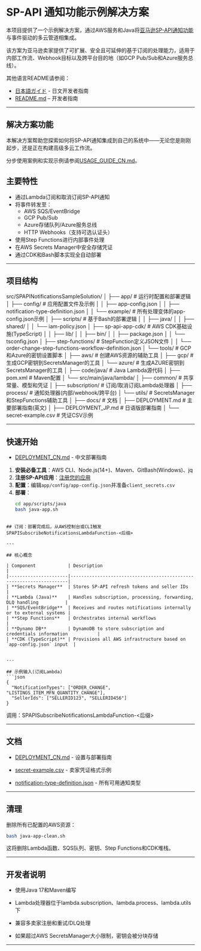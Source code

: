 # SP-API 通知功能示例解决方案

本项目提供了一个示例解决方案，通过AWS服务和Java将[亚马逊SP-API通知功能](https://developer-docs.amazon.com/sp-api/docs/notifications-api-v1-reference)与事件驱动的多云管道相集成。

该方案为亚马逊卖家提供了可扩展、安全且可延伸的基于订阅的处理能力，适用于内部工作流、Webhook目标以及跨平台目的地（如GCP Pub/Sub和Azure服务总线）。

其他语言README请参阅：
- [日本語ガイド](README_JP.md) - 日文开发者指南
- [README.md](README.md) – 开发者指南

---

## 解决方案功能

本解决方案帮助您探索如何将SP-API通知集成到自己的系统中——无论您是刚刚起步，还是正在构建高级多云工作流。

分步使用案例和实现示例请参阅[USAGE_GUIDE_CN.md](docs/USAGE_GUIDE_CN.md)。

## 主要特性

- 通过Lambda订阅和取消订阅SP-API通知
- 将事件转发至：
  - AWS SQS/EventBridge
  - GCP Pub/Sub
  - Azure存储队列/Azure服务总线
  - HTTP Webhooks（支持可选认证头）
- 使用Step Functions进行内部事件处理
- 在AWS Secrets Manager中安全存储凭证
- 通过CDK和Bash脚本实现全自动部署

---

## 项目结构

src/SPAPINotificationsSampleSolution/
│
├── app/ # 运行时配置和部署逻辑
│ ├── config/ # 应用配置文件及示例
│ │ ├── app-config.json
│ │ ├── notification-type-definition.json
│ │ └── example/ # 所有处理变体的app-config.json示例
│ ├── scripts/ # 基于Bash的部署逻辑
│ │ ├── java/
│ │ ├── shared/
│ │ └── iam-policy.json
│ ├── sp-api-app-cdk/ # AWS CDK基础设施(TypeScript)
│ │ ├── lib/
│ │ ├── bin/
│ │ ├── package.json
│ │ └── tsconfig.json
│ ├── step-functions/ # StepFunction定义JSON文件
│ │ └── order-change-step-functions-workflow-definition.json
│ └── tools/ # GCP和Azure的密钥设置脚本
│ ├── aws/ # 创建AWS资源的辅助工具
│ ├── gcp/ # 生成GCP密钥到SecretsManager的工具
│ └── azure/ # 生成AZURE密钥到SecretsManager的工具
│
├── code/java/ # Java Lambda源代码
│ ├── pom.xml # Maven配置
│ └── src/main/java/lambda/
│ ├── common/ # 共享常量、模型和凭证
│ ├── subscription/ # 订阅/取消订阅Lambda处理器
│ ├── process/ # 通知处理器(内部/webhook/跨平台)
│ └── utils/ # SecretsManager和StepFunctions辅助工具
│
├── docs/ # 文档
│ ├── DEPLOYMENT.md # 主要部署指南(英文)
│ ├── DEPLOYMENT_JP.md # 日语版部署指南
│ └── secret-example.csv # 凭证CSV示例



---

## 快速开始

- [DEPLOYMENT_CN.md](docs/DEPLOYMENT_CN.md) - 中文部署指南

1. **安装必备工具**：AWS CLI、Node.js(14+)、Maven、GitBash(Windows)、jq
2. **注册SP-API应用**：[注册您的应用](https://developer-docs.amazon.com/sp-api/docs/registering-your-application)
3. **配置**：编辑`app/config/app-config.json`并准备`client_secrets.csv`
4. **部署**：
   ```bash
   cd app/scripts/java
   bash java-app.sh
```

## 订阅：部署完成后，从AWS控制台或CLI触发SPAPISubscribeNotificationsLambdaFunction-<后缀>

--- 

## 核心概念

| Component            | Description                                                         |
|----------------------|---------------------------------------------------------------------|
| **Secrets Manager**  | Stores SP-API refresh tokens and seller IDs                         |
| **Lambda (Java)**    | Handles subscription, processing, forwarding, DLQ handling          |
| **SQS/EventBridge**  | Receives and routes notifications internally or to external systems |
| **Step Functions**   | Orchestrates internal workflows                                     |
| **Dynamo DB**        | DynamoDB to store subscription and credentials information           |
| **CDK (TypeScript)** | Provisions all AWS infrastructure based on `app-config.json` input  |


--- 

## 示例输入(订阅Lambda)
```json
{
  "NotificationTypes": ["ORDER_CHANGE", "LISTINGS_ITEM_MFN_QUANTITY_CHANGE"],
  "SellerIds": ["SELLERID123", "SELLERID456"]
}
```

调用：SPAPISubscribeNotificationsLambdaFunction-<后缀>

--- 

## 文档

- [DEPLOYMENT_CN.md](docs/DEPLOYMENT_CN.md)  - 设置与部署指南

- [secret-example.csv](docs/secret-example.csv) - 卖家凭证格式示例

- [notification-type-definition.json](app/config/notification-type-definition.json) - 所有可用通知类型

---

## 清理
删除所有已配置的AWS资源：

```bash
bash java-app-clean.sh
```

这将删除Lambda函数、SQS队列、密钥、Step Functions和CDK堆栈。

--- 

## 开发者说明
- 使用Java 17和Maven编写

- Lambda处理器位于lambda.subscription、lambda.process、lambda.utils下

- 兼容多卖家注册和重试/DLQ处理

- 如果超过AWS SecretsManager大小限制，密钥会被分块存储
--- 